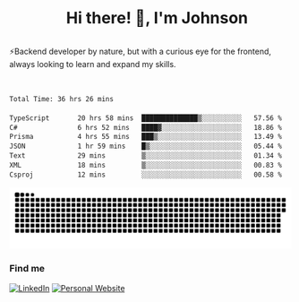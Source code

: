 <div id="user-content-toc">
  <ul align="center">
    <summary><h1 style="display: inline-block">Hi there! 👋, I'm Johnson</h1></summary>
  </ul>
</div>

⚡Backend developer by nature, but with a curious eye for the frontend, always looking to learn and expand my skills.

<br>


<!--START_SECTION:waka-->

```txt
Total Time: 36 hrs 26 mins

TypeScript       20 hrs 58 mins  ██████████████▒░░░░░░░░░░   57.56 %
C#               6 hrs 52 mins   ████▓░░░░░░░░░░░░░░░░░░░░   18.86 %
Prisma           4 hrs 55 mins   ███▒░░░░░░░░░░░░░░░░░░░░░   13.49 %
JSON             1 hr 59 mins    █▒░░░░░░░░░░░░░░░░░░░░░░░   05.44 %
Text             29 mins         ▒░░░░░░░░░░░░░░░░░░░░░░░░   01.34 %
XML              18 mins         ▒░░░░░░░░░░░░░░░░░░░░░░░░   00.83 %
Csproj           12 mins         ░░░░░░░░░░░░░░░░░░░░░░░░░   00.58 %
```

<!--END_SECTION:waka-->

<picture>
  <source  srcset="https://github.com/joshwambere/joshwambere/blob/output/github-contribution-grid-snake-dark.svg?palette=github-dark">
  <source  srcset="https://github.com/joshwambere/joshwambere/blob/output/github-contribution-grid-snake.svg">
  <img alt="github contribution grid snake animation" src="https://github.com/joshwambere/joshwambere/blob/output/github-contribution-grid-snake.svg">
</picture>

### Find me
<a href="https://www.linkedin.com/in/dusabe-johnson" target="_blank"><img src="https://img.shields.io/badge/LinkedIn-%230077B5.svg?&style=flat&logo=linkedin&logoColor=white" alt="LinkedIn"></a>
‎‎ [![Personal Website](https://img.shields.io/badge/visit-Johnsonis.me-blue)](https://johnsonis.me/)
